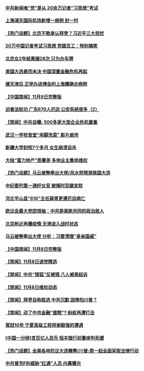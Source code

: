 #### [中共新闻唯“党”是从  20余万记者“习思想”考试](../pages/prog204/a102983536.md) 
#### [上海浦东国际机场新增一病例 封一村](../pages/prog204/a102983533.md) 
#### [【热门话题】北京不敢承认拜登？习近平三大担忧](../pages/prog204/a102983481.md) 
#### [20万中国记者考试习思想 党媒员工：特别搞笑](../pages/prog204/a102983467.md) 
#### [北京女2年结离婚28次 只为办车牌](../pages/prog204/a102983438.md) 
#### [美国大选悬而未决 中国深重金融危机再起](../pages/prog204/a102983268.md) 
#### [继天津后 正举办进博会的上海爆确诊病例](../pages/prog204/a102983216.md) 
#### [【中国禁闻】11月9日完整版](../pages/prog204/a102983203.md) 
#### [迫害法轮功 广东670人厄运 公安系统居多（2）](../pages/prog204/a102983153.md) 
#### [【禁闻】中共自曝: 500多家大型企业危机重重](../pages/prog204/a102983130.md) 
#### [武汉一学校食堂“用脚洗菜” 影片疯传](../pages/prog204/a102982686.md) 
#### [新疆大学封校7个多月 女生崩溃自杀](../pages/prog204/a102982698.md) 
#### [大陆“富力地产”质量差 多地业主集体维权](../pages/prog204/a102982675.md) 
#### [【热门话题】马云被整牵出大佬/风水师预测美国大选](../pages/prog204/a102982631.md) 
#### [中纪委列第一通奸女官 被捕时双腿发软](../pages/prog204/a102982648.md) 
#### [河北平山县“610”主任薛青更遭厄运病亡](../pages/prog204/a102982613.md) 
#### [欧议会最大党团领袖：中共是美欧共同的政治敌人](../pages/prog204/a102982552.md) 
#### [北京附近再爆疫情 天津进入战时状态](../pages/prog204/a102982455.md) 
#### [马云被整牵出大佬 分析：习要清理“皇亲国戚”](../pages/prog204/a102982439.md) 
#### [【中国禁闻】11月8日完整版](../pages/prog204/a102982347.md) 
#### [【禁闻】11月8日退党精选](../pages/prog204/a102982333.md) 
#### [【禁闻】中共“猎狐”反被猎  八人被美起诉](../pages/prog204/a102982305.md) 
#### [【禁闻】11月8日维权动态](../pages/prog204/a102982307.md) 
#### [【禁闻】拜登自称胜选 中共沉默 因惧怕川普？](../pages/prog204/a102982286.md) 
#### [【禁闻】动了中共金融“蛋糕”?  蚂蚁再遭打击](../pages/prog204/a102982237.md) 
#### [冤狱10年 宁夏高级工程师谢毅强的遭遇](../pages/prog204/a102982093.md) 
#### [[中国一分钟]贪百亿人民币 恒丰银行前董座判死缓](../pages/prog204/a102982159.md) 
#### [【热门话题】全美各地抗议大选舞弊/川普:周一起全面采取法律行动](../pages/prog204/a102981996.md) 
#### [中共冒充FBI威胁“红通”人员 内幕曝光](../pages/prog204/a102981932.md) 
